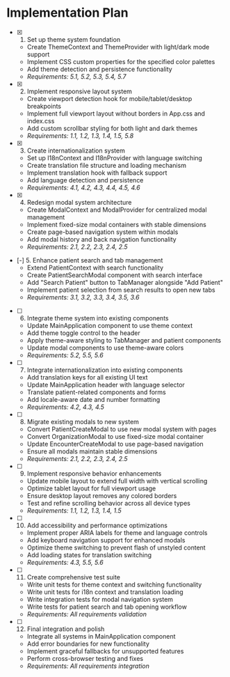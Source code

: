 # Implementation Plan

- [x] 1. Set up theme system foundation





  - Create ThemeContext and ThemeProvider with light/dark mode support
  - Implement CSS custom properties for the specified color palettes
  - Add theme detection and persistence functionality
  - _Requirements: 5.1, 5.2, 5.3, 5.4, 5.7_

- [x] 2. Implement responsive layout system





  - Create viewport detection hook for mobile/tablet/desktop breakpoints
  - Implement full viewport layout without borders in App.css and index.css
  - Add custom scrollbar styling for both light and dark themes
  - _Requirements: 1.1, 1.2, 1.3, 1.4, 1.5, 5.8_

- [x] 3. Create internationalization system





  - Set up I18nContext and I18nProvider with language switching
  - Create translation file structure and loading mechanism
  - Implement translation hook with fallback support
  - Add language detection and persistence
  - _Requirements: 4.1, 4.2, 4.3, 4.4, 4.5, 4.6_

- [x] 4. Redesign modal system architecture





  - Create ModalContext and ModalProvider for centralized modal management
  - Implement fixed-size modal containers with stable dimensions
  - Create page-based navigation system within modals
  - Add modal history and back navigation functionality
  - _Requirements: 2.1, 2.2, 2.3, 2.4, 2.5_

- [-] 5. Enhance patient search and tab management
  - Extend PatientContext with search functionality
  - Create PatientSearchModal component with search interface
  - Add "Search Patient" button to TabManager alongside "Add Patient"
  - Implement patient selection from search results to open new tabs
  - _Requirements: 3.1, 3.2, 3.3, 3.4, 3.5, 3.6_

- [ ] 6. Integrate theme system into existing components
  - Update MainApplication component to use theme context
  - Add theme toggle control to the header
  - Apply theme-aware styling to TabManager and patient components
  - Update modal components to use theme-aware colors
  - _Requirements: 5.2, 5.5, 5.6_

- [ ] 7. Integrate internationalization into existing components
  - Add translation keys for all existing UI text
  - Update MainApplication header with language selector
  - Translate patient-related components and forms
  - Add locale-aware date and number formatting
  - _Requirements: 4.2, 4.3, 4.5_

- [ ] 8. Migrate existing modals to new system
  - Convert PatientCreateModal to use new modal system with pages
  - Convert OrganizationModal to use fixed-size modal container
  - Update EncounterCreateModal to use page-based navigation
  - Ensure all modals maintain stable dimensions
  - _Requirements: 2.1, 2.2, 2.3, 2.4, 2.5_

- [ ] 9. Implement responsive behavior enhancements
  - Update mobile layout to extend full width with vertical scrolling
  - Optimize tablet layout for full viewport usage
  - Ensure desktop layout removes any colored borders
  - Test and refine scrolling behavior across all device types
  - _Requirements: 1.1, 1.2, 1.3, 1.4, 1.5_

- [ ] 10. Add accessibility and performance optimizations
  - Implement proper ARIA labels for theme and language controls
  - Add keyboard navigation support for enhanced modals
  - Optimize theme switching to prevent flash of unstyled content
  - Add loading states for translation switching
  - _Requirements: 4.3, 5.5, 5.6_

- [ ] 11. Create comprehensive test suite
  - Write unit tests for theme context and switching functionality
  - Write unit tests for i18n context and translation loading
  - Write integration tests for modal navigation system
  - Write tests for patient search and tab opening workflow
  - _Requirements: All requirements validation_

- [ ] 12. Final integration and polish
  - Integrate all systems in MainApplication component
  - Add error boundaries for new functionality
  - Implement graceful fallbacks for unsupported features
  - Perform cross-browser testing and fixes
  - _Requirements: All requirements integration_